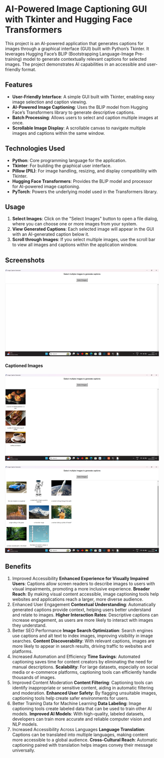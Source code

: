 # AI-Powered Image Captioning GUI with Tkinter and Hugging Face Transformers

This project is an AI-powered application that generates captions for images through a graphical interface (GUI) built with Python’s Tkinter. It leverages Hugging Face’s BLIP (Bootstrapping Language-Image Pre-training) model to generate contextually relevant captions for selected images. The project demonstrates AI capabilities in an accessible and user-friendly format.

## Features
- **User-Friendly Interface**: A simple GUI built with Tkinter, enabling easy image selection and caption viewing.
- **AI-Powered Image Captioning**: Uses the BLIP model from Hugging Face’s Transformers library to generate descriptive captions.
- **Batch Processing**: Allows users to select and caption multiple images at once.
- **Scrollable Image Display**: A scrollable canvas to navigate multiple images and captions within the same window.

## Technologies Used
- **Python**: Core programming language for the application.
- **Tkinter**: For building the graphical user interface.
- **Pillow (PIL)**: For image handling, resizing, and display compatibility with Tkinter.
- **Hugging Face Transformers**: Provides the BLIP model and processor for AI-powered image captioning.
- **PyTorch**: Powers the underlying model used in the Transformers library.

## Usage
1. **Select Images**: Click on the "Select Images" button to open a file dialog, where you can choose one or more images from your system.
2. **View Generated Captions**: Each selected image will appear in the GUI with an AI-generated caption below it.
3. **Scroll through Images**: If you select multiple images, use the scroll bar to view all images and captions within the application window.

## Screenshots

![Main Interface](https://raw.githubusercontent.com/Naveen-Baburaj/AI-Powered-Image-Captioning-GUI/main/Screen%20Shots/Screenshot%20(65).png)

#### Captioned Images
![Image Selection](https://raw.githubusercontent.com/Naveen-Baburaj/AI-Powered-Image-Captioning-GUI/main/Screen%20Shots/Screenshot%20(66).png)


![Scrollable View](https://raw.githubusercontent.com/Naveen-Baburaj/AI-Powered-Image-Captioning-GUI/main/Screen%20Shots/Screenshot%20(68).png)

## Benefits

1. Improved Accessibility
**Enhanced Experience for Visually Impaired Users**: Captions allow screen readers to describe images to users with visual impairments, promoting a more inclusive experience.
**Broader Reach**: By making visual content accessible, image captioning tools help websites and applications reach a larger, more diverse audience.
2. Enhanced User Engagement
**Contextual Understanding**: Automatically generated captions provide context, helping users better understand and relate to images.
**Higher Interaction Rates**: Descriptive captions can increase engagement, as users are more likely to interact with images they understand.
3. Better SEO Performance
**Image Search Optimization**: Search engines use captions and alt text to index images, improving visibility in image searches.
**Content Discoverability**: With relevant captions, images are more likely to appear in search results, driving traffic to websites and platforms.
4. Increased Automation and Efficiency
**Time Savings**: Automated captioning saves time for content creators by eliminating the need for manual descriptions.
**Scalability**: For large datasets, especially on social media or e-commerce platforms, captioning tools can efficiently handle thousands of images.
5. Improved Content Moderation
**Content Filtering**: Captioning tools can identify inappropriate or sensitive content, aiding in automatic filtering and moderation.
**Enhanced User Safety**: By flagging unsuitable images, captioning tools help create safer environments for users.
6. Better Training Data for Machine Learning
**Data Labeling**: Image captioning tools create labeled data that can be used to train other AI models.
**Improved AI Models**: With high-quality, labeled datasets, developers can train more accurate and reliable computer vision and NLP models.
7. Increased Accessibility Across Languages
**Language Translation**: Captions can be translated into multiple languages, making content more accessible to a global audience.
**Cross-Cultural Reach**: Automatic captioning paired with translation helps images convey their message universally.


